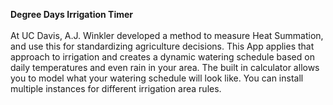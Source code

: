 <strong>Degree Days Irrigation Timer</strong><br>
<br>At UC Davis, A.J. Winkler developed a method to measure Heat Summation, and use this for standardizing agriculture decisions. This App applies that approach to irrigation and creates a dynamic watering schedule based on daily temperatures and even rain in your area. The built in calculator allows you to model what your watering schedule will look like. You can install multiple instances for different irrigation area rules.
